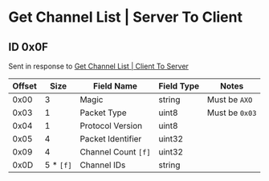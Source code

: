 # Get Channel List | Server To Client

## ID 0x0F

Sent in response to [Get Channel List | Client To Server](../clientToServer/0x0F_get_channel_list.md)

<table>
    <thead>
        <tr>
            <th>Offset</th>
            <th>Size</th>
            <th>Field Name</th>
            <th>Field Type</th>
            <th>Notes</th>
        </tr>
    </thead>
    <tbody>
    <tr>
        <td>0x00</td>
        <td>3</td>
        <td>Magic</td>
        <td>string</td>
        <td>Must be <code>AXO</code></td>
    </tr>
        <tr>
        <td>0x03</td>
        <td>1</td>
        <td>Packet Type</td>
        <td>uint8</td>
        <td>Must be <code>0x03</code></td>
    </tr>
    <tr>
        <td>0x04</td>
        <td>1</td>
        <td>Protocol Version</td>
        <td>uint8</td>
        <td></td>
    </tr>
    <tr>
        <td>0x05</td>
        <td>4</td>
        <td>Packet Identifier</td>
        <td>uint32</td>
        <td></td>
    </tr>
    <tr>
        <td>0x09</td>
        <td>4</td>
        <td>Channel Count <code>[f]</code></td>
        <td>uint32</td>
        <td></td>
    </tr>
    <tr>
        <td>0x0D</td>
        <td>5 * <code>[f]</code></td>
        <td>Channel IDs</td>
        <td>string</td>
        <td></td>
    </tr>
    </tbody>
</table>
